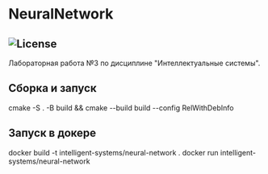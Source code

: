 NeuralNetwork
===========
![License](https://img.shields.io/badge/Code%20License-MIT-blue.svg)
---------------
Лабораторная работа №3 по дисциплине "Интеллектуальные системы".

Сборка и запуск
---------------
cmake -S . -B build && cmake --build build --config RelWithDebInfo

Запуск в докере
---------------
docker build -t intelligent-systems/neural-network .
docker run intelligent-systems/neural-network
